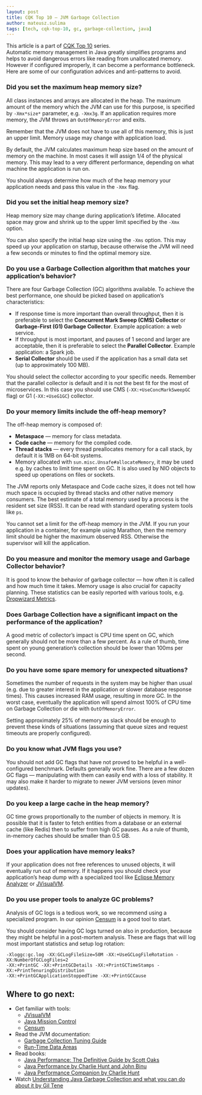 ```yaml
---
layout: post
title: CQK Top 10 — JVM Garbage Collection
author: mateusz.sulima
tags: [tech, cqk-top-10, gc, garbage-collection, java]
---
```


This article is a part of [CQK Top 10](/2016/09/CQK-TOP-10.html) series.<br/>
Automatic memory management in Java greatly simplifies programs and helps to avoid dangerous errors like
reading from unallocated memory. However if configured improperly, it can become a performance bottleneck.
Here are some of our configuration advices and anti-patterns to avoid.

### Did you set the maximum heap memory size?

All class instances and arrays are allocated in the heap. The maximum amount of the memory which the JVM
can use for this purpose, is specified by `-Xmx*size*` parameter, e.g. `-Xmx3g`. If an application requires more memory,
the JVM throws an `OutOfMemoryError` and exits.

Remember that the JVM does not have to use all of this memory, this is just an upper limit.
Memory usage may change with application load.

By default, the JVM calculates maximum heap size based on the amount of memory on the machine.
In most cases it will assign 1/4 of the physical memory. This may lead to a very different performance,
depending on what machine the application is run on.

You should always determine how much of the heap memory your application needs and pass this value in the `-Xmx` flag.

### Did you set the initial heap memory size?

Heap memory size may change during application’s lifetime. Allocated space may grow and shrink up to the upper limit
specified by the `-Xmx` option.

You can also specify the initial heap size using the `-Xms` option. This may speed up your application on startup,
because otherwise the JVM will need a few seconds or minutes to find the optimal memory size.

### Do you use a Garbage Collection algorithm that matches your application’s behavior?

There are four Garbage Collection (GC) algorithms available. To achieve the best performance, one should be picked based
on application’s characteristics:

* If response time is more important than overall throughput, then it is preferable to select the
**Concurrent Mark Sweep (CMS) Collector** or **Garbage-First (G1) Garbage Collector**. Example application: a web service.
* If throughput is most important, and pauses of 1 second and larger are acceptable, then it is preferable to select the
**Parallel Collector**. Example application: a Spark job.
* **Serial Collector** should be used if the application has a small data set (up to approximately 100 MB).

You should select the collector according to your specific needs. Remember that the parallel collector is
default and it is not the best fit for the most of microservices. In this case you should use
CMS (`-XX:+UseConcMarkSweepGC` flag) or G1 (`-XX:+UseG1GC`) collector.

### Do your memory limits include the off-heap memory?

The off-heap memory is composed of:

* **Metaspace** &mdash; memory for class metadata.
* **Code cache** &mdash; memory for the compiled code.
* **Thread stacks** &mdash; every thread preallocates memory for a call stack, by default it is 1MB on 64-bit systems.
* Memory allocated with `sun.misc.Unsafe#allocateMemory`, it may be used e.g. by caches to limit time spent on GC. It is
also used by NIO objects to speed up operations on files or sockets.

The JVM reports only Metaspace and Code cache sizes, it does not tell how much space is occupied by thread stacks and
other native memory consumers. The best estimate of a total memory used by a process is the resident set size (RSS).
It can be read with standard operating system tools like `ps`.

You cannot set a limit for the off-heap memory in the JVM. If you run your application in a container,
for example using Marathon, then the memory limit should be higher the maximum observed RSS. Otherwise the
supervisor will kill the application.

### Do you measure and monitor the memory usage and Garbage Collector behavior?

It is good to know the behavior of garbage collector &mdash; how often it is called and how much time it takes.
Memory usage is also crucial for capacity planning.
These statistics can be easily reported with various tools, e.g.
[Dropwizard Metrics](http://metrics.dropwizard.io/3.1.0/manual/jvm/).

### Does Garbage Collection have a significant impact on the performance of the application?

A good metric of collector’s impact is CPU time spent on GC, which generally should not be more than a few percent.
As a rule of thumb, time spent on young generation’s collection should be lower than 100ms per second.

### Do you have some spare memory for unexpected situations?

Sometimes the number of requests in the system may be higher than usual (e.g. due to greater interest in the application
or slower database response times). This causes increased RAM usage, resulting in more GC. In the worst case, eventually
the application will spend almost 100% of CPU time on Garbage Collection or die with `OutOfMemoryError`.

Setting approximately 25% of memory as slack should be enough to prevent these kinds of situations
(assuming that queue sizes and request timeouts are properly configured).

### Do you know what JVM flags you use?

You should not add GC flags that have not proved to be helpful in a well-configured benchmark. Defaults generally work
fine. There are a few dozen GC flags &mdash; manipulating with them can easily end with a loss of stability.
It may also make it harder to migrate to newer JVM versions (even minor updates).

### Do you keep a large cache in the heap memory?

GC time grows proportionally to the number of objects in memory. It is possible that it is faster to fetch entities
from a database or an external cache (like Redis) then to suffer from high GC pauses.
As a rule of thumb, in-memory caches should be smaller than 0.5 GB.

### Does your application have memory leaks?

If your application does not free references to unused objects, it will eventually run out of memory.
If it happens you should check your application’s heap dump with a specialized tool like
[Eclipse Memory Analyzer](http://www.eclipse.org/mat/) or
[JVisualVM](http://docs.oracle.com/javase/6/docs/technotes/guides/visualvm/index.html).

### Do you use proper tools to analyze GC problems?

Analysis of GC logs is a tedious work, so we recommend using a specialized program. In our opinion
[Censum](https://www.jclarity.com/censum/) is a good tool to start.

You should consider having GC logs turned on also in production, because they might
be helpful in a post-mortem analysis. These are flags that will log most important statistics and setup log rotation:

```
-Xloggc:gc.log -XX:GCLogFileSize=50M -XX:+UseGCLogFileRotation -XX:NumberOfGCLogFiles=2
-XX:+PrintGC -XX:+PrintGCDetails -XX:+PrintGCTimeStamps -XX:+PrintTenuringDistribution
-XX:+PrintGCApplicationStoppedTime -XX:+PrintGCCause
```

## Where to go next:

* Get familiar with tools:
    * [JVisualVM](https://visualvm.java.net/)
    * [Java Mission Control](http://blog.takipi.com/oracle-java-mission-control-the-ultimate-guide/)
    * [Censum](https://www.jclarity.com/censum/)
* Read the JVM documentation:
    * [Garbage Collection Tuning Guide](https://docs.oracle.com/javase/8/docs/technotes/guides/vm/gctuning/)
    * [Run-Time Data Areas](http://docs.oracle.com/javase/specs/jvms/se8/html/jvms-2.html#jvms-2.5)
* Read books:
    * [Java Performance: The Definitive Guide by Scott Oaks](https://www.amazon.com/Java-Performance-Definitive-Scott-Oaks/dp/1449358454)
    * [Java Performance by Charlie Hunt and John Binu](https://www.amazon.com/Java-Performance-Charlie-Hunt/dp/0137142528)
    * [Java Performance Companion by Charlie Hunt](https://www.amazon.com/Java-Performance-Companion-Charlie-Hunt/dp/0133796825)
* Watch [Understanding Java Garbage Collection and what you can do about it by Gil Tene](https://www.youtube.com/watch?v=we_enrM7TSY)
